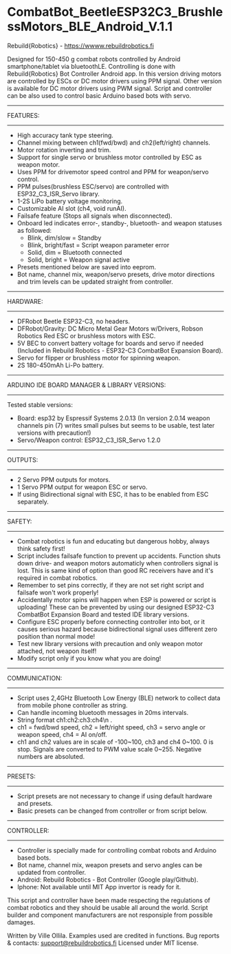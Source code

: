 # CombatBot_BeetleESP32C3_BrushlessMotors_BLE_Android_V.1.1
Rebuild{Robotics} - https://wwww.rebuildrobotics.fi

Designed for 150-450 g combat robots controlled by Android smartphone/tablet via bluetoothLE. Controlling is done with Rebuild{Robotics} Bot Controller Android app.
In this version driving motors are controlled by ESCs or DC motor drivers using PPM signal. Other version is available for DC motor drivers using PWM signal.
Script and controller can be also used to control basic Arduino based bots with servo.

  *****
  FEATURES:
  *****
  - High accuracy tank type steering.
  - Channel mixing between ch1(fwd/bwd) and ch2(left/right) channels.
  - Motor rotation inverting and trim.
  - Support for single servo or brushless motor controlled by ESC as weapon motor.
  - Uses PPM for drivemotor speed control and PPM for weapon/servo control.
  - PPM pulses(brushless ESC/servo) are controlled with ESP32_C3_ISR_Servo library.
  - 1-2S LiPo battery voltage monitoring.
  - Customizable AI slot (ch4, void runAI).
  - Failsafe feature (Stops all signals when disconnected).
  - Onboard led indicates error-, standby-, bluetooth- and weapon statuses as followed:
      - Blink, dim/slow     =   Standby
      - Blink, bright/fast  =   Script weapon parameter error
      - Solid, dim          =   Bluetooth connected
      - Solid, bright       =   Weapon signal active
  - Presets mentioned below are saved into eeprom.
  - Bot name, channel mix, weapon/servo presets, drive motor directions and trim levels can be updated straight from controller.
  
  *****
  HARDWARE:
  *****
  - DFRobot Beetle ESP32-C3, no headers.
  - DFRobot/Gravity: DC Micro Metal Gear Motors w/Drivers, Robson Robotics Red ESC or brushless motors with ESC.
  - 5V BEC to convert battery voltage for boards and servo if needed (Included in Rebuild Robotics - ESP32-C3 CombatBot Expansion Board).
  - Servo for flipper or brushless motor for spinning weapon.
  - 2S 180-450mAh Li-Po battery.
  
  *****
  ARDUINO IDE BOARD MANAGER & LIBRARY VERSIONS:
  *****
  Tested stable versions:
  - Board: esp32 by Espressif Systems 2.0.13 (In version 2.0.14 weapon channels pin (7) writes small pulses but seems to be usable, test later versions with precaution!)
  - Servo/Weapon control: ESP32_C3_ISR_Servo 1.2.0 
  
  *****  
  OUTPUTS:
  *****
  - 2 Servo PPM outputs for motors.
  - 1 Servo PPM output for weapon ESC or servo.
  - If using Bidirectional signal with ESC, it has to be enabled from ESC separately.
  
  *****
  SAFETY:
  *****
  - Combat robotics is fun and educating but dangerous hobby, always think safety first!
  - Script includes failsafe function to prevent up accidents. Function shuts down drive- and weapon motors automaticly when controllers signal is lost. This is same kind of option than good RC receivers have and it's required in combat robotics.
  - Remember to set pins correctly, if they are not set right script and failsafe won't work properly!
  - Accidentally motor spins will happen when ESP is powered or script is uploading! These can be prevented by using our designed ESP32-C3 CombatBot Expansion Board and tested IDE library versions.
  - Configure ESC properly before connecting controller into bot, or it causes serious hazard because bidirectional signal uses different zero position than normal mode!
  - Test new library versions with precaution and only weapon motor attached, not weapon itself!
  - Modify script only if you know what you are doing!
  
  *****  
  COMMUNICATION:
  *****
  - Script uses 2,4GHz Bluetooth Low Energy (BLE) network to collect data from mobile phone controller as string.
  - Can handle incoming bluetooth messages in 20ms intervals.
  - String format ch1:ch2:ch3:ch4\n .
  - ch1 = fwd/bwd speed, ch2 = left/right speed, ch3 = servo angle or weapon speed, ch4 = AI on/off.
  - ch1 and ch2 values are in scale of -100~100, ch3 and ch4 0~100. 0 is stop. Signals are converted to PWM value scale 0~255. Negative numbers are absoluted.
  
  *****
  PRESETS:
  *****
  - Script presets are not necessary to change if using default hardware and presets.
  - Basic presets can be changed from controller or from script below.
  
  *****
  CONTROLLER:
  *****
  - Controller is specially made for controlling combat robots and Arduino based bots.
  - Bot name, channel mix, weapon presets and servo angles can be updated from controller.
  - Android: Rebuild Robotics - Bot Controller (Google play/Github).
  - Iphone: Not available until MIT App invertor is ready for it.
  
This script and controller have been made respecting the regulations of combat robotics and they should be usable all around the world.
Script builder and component manufacturers are not responsiple from possible damages.

Written by Ville Ollila. Examples used are credited in functions.
Bug reports & contacts: support@rebuildrobotics.fi
Licensed under MIT license.
